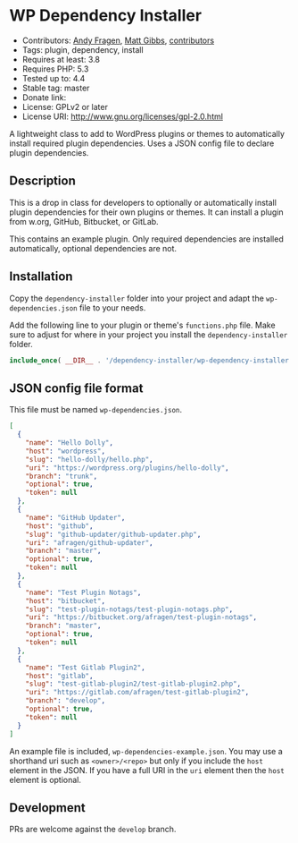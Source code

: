 # WP Dependency Installer
* Contributors: [Andy Fragen](https://github.com/afragen), [Matt Gibbs](https://github.com/mgibbs189), [contributors](https://github.com/afragen/wp-dependency-installer/graphs/contributors)
* Tags: plugin, dependency, install
* Requires at least: 3.8
* Requires PHP: 5.3
* Tested up to: 4.4
* Stable tag: master
* Donate link: 
* License: GPLv2 or later
* License URI: http://www.gnu.org/licenses/gpl-2.0.html

A lightweight class to add to WordPress plugins or themes to automatically install required plugin dependencies. Uses a JSON config file to declare plugin dependencies.

## Description

This is a drop in class for developers to optionally or automatically install plugin dependencies for their own plugins or themes. It can install a plugin from w.org, GitHub, Bitbucket, or GitLab.

This contains an example plugin. Only required dependencies are installed automatically, optional dependencies are not.

## Installation

Copy the `dependency-installer` folder into your project and adapt the `wp-dependencies.json` file to your needs.

Add the following line to your plugin or theme's `functions.php` file. Make sure to adjust for where in your project you install the `dependency-installer` folder.

```php
include_once( __DIR__ . '/dependency-installer/wp-dependency-installer.php' );
```

## JSON config file format

This file must be named `wp-dependencies.json`.

```json
[
  {
    "name": "Hello Dolly",
    "host": "wordpress",
    "slug": "hello-dolly/hello.php",
    "uri": "https://wordpress.org/plugins/hello-dolly",
    "branch": "trunk",
    "optional": true,
    "token": null
  },
  {
    "name": "GitHub Updater",
	"host": "github",
	"slug": "github-updater/github-updater.php",
    "uri": "afragen/github-updater",
    "branch": "master",
    "optional": true,
    "token": null
  },
  {
    "name": "Test Plugin Notags",
    "host": "bitbucket",
    "slug": "test-plugin-notags/test-plugin-notags.php",
    "uri": "https://bitbucket.org/afragen/test-plugin-notags",
    "branch": "master",
    "optional": true,
    "token": null
  },
  {
    "name": "Test Gitlab Plugin2",
    "host": "gitlab",
    "slug": "test-gitlab-plugin2/test-gitlab-plugin2.php",
    "uri": "https://gitlab.com/afragen/test-gitlab-plugin2",
    "branch": "develop",
    "optional": true,
    "token": null
  }
]
```
An example file is included, `wp-dependencies-example.json`. You may use a shorthand uri such as `<owner>/<repo>` but only if you include the `host` element in the JSON. If you have a full URI in the `uri` element then the `host` element is optional.

## Development

PRs are welcome against the `develop` branch.
